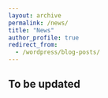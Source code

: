 ```yaml
---
layout: archive
permalink: /news/
title: "News"
author_profile: true
redirect_from:
  - /wordpress/blog-posts/
---
```


## To be updated
